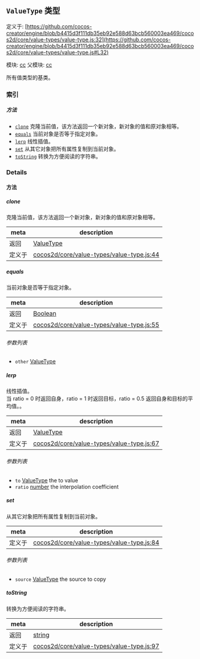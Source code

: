 ## `ValueType` 类型


定义于: [https://github.com/cocos-creator/engine/blob/b4415d3f111db35eb92e588d63bcb560003ea469/cocos2d/core/value-types/value-type.js:32](https://github.com/cocos-creator/engine/blob/b4415d3f111db35eb92e588d63bcb560003ea469/cocos2d/core/value-types/value-type.js#L32)

模块: [cc](../modules/cc.md)
父模块: [cc](../modules/cc.md)


所有值类型的基类。



### 索引



##### 方法

  - [`clone`](#clone) 克隆当前值，该方法返回一个新对象，新对象的值和原对象相等。
  - [`equals`](#equals) 当前对象是否等于指定对象。
  - [`lerp`](#lerp) 线性插值。
  - [`set`](#set) 从其它对象把所有属性复制到当前对象。
  - [`toString`](#tostring) 转换为方便阅读的字符串。



### Details




<!-- Method Block -->
#### 方法


##### clone

克隆当前值，该方法返回一个新对象，新对象的值和原对象相等。

| meta | description |
|------|-------------|
| 返回 | <a href="../classes/ValueType.html" class="crosslink">ValueType</a> 
| 定义于 | [cocos2d/core/value-types/value-type.js:44](https://github.com/cocos-creator/engine/blob/b4415d3f111db35eb92e588d63bcb560003ea469/cocos2d/core/value-types/value-type.js#L44) |



##### equals

当前对象是否等于指定对象。

| meta | description |
|------|-------------|
| 返回 | <a href="https://developer.mozilla.org/en/JavaScript/Reference/Global_Objects/Boolean" class="crosslink external" target="_blank">Boolean</a> 
| 定义于 | [cocos2d/core/value-types/value-type.js:55](https://github.com/cocos-creator/engine/blob/b4415d3f111db35eb92e588d63bcb560003ea469/cocos2d/core/value-types/value-type.js#L55) |

###### 参数列表
- `other` <a href="../classes/ValueType.html" class="crosslink">ValueType</a>  


##### lerp

线性插值。<br/>
当 ratio = 0 时返回自身，ratio = 1 时返回目标，ratio = 0.5 返回自身和目标的平均值。。

| meta | description |
|------|-------------|
| 返回 | <a href="../classes/ValueType.html" class="crosslink">ValueType</a> 
| 定义于 | [cocos2d/core/value-types/value-type.js:67](https://github.com/cocos-creator/engine/blob/b4415d3f111db35eb92e588d63bcb560003ea469/cocos2d/core/value-types/value-type.js#L67) |

###### 参数列表
- `to` <a href="../classes/ValueType.html" class="crosslink">ValueType</a> the to value
- `ratio` <a href="https://developer.mozilla.org/en/JavaScript/Reference/Global_Objects/Number" class="crosslink external" target="_blank">number</a> the interpolation coefficient


##### set

从其它对象把所有属性复制到当前对象。

| meta | description |
|------|-------------|
| 定义于 | [cocos2d/core/value-types/value-type.js:84](https://github.com/cocos-creator/engine/blob/b4415d3f111db35eb92e588d63bcb560003ea469/cocos2d/core/value-types/value-type.js#L84) |

###### 参数列表
- `source` <a href="../classes/ValueType.html" class="crosslink">ValueType</a> the source to copy


##### toString

转换为方便阅读的字符串。

| meta | description |
|------|-------------|
| 返回 | <a href="https://developer.mozilla.org/en/JavaScript/Reference/Global_Objects/String" class="crosslink external" target="_blank">string</a> 
| 定义于 | [cocos2d/core/value-types/value-type.js:97](https://github.com/cocos-creator/engine/blob/b4415d3f111db35eb92e588d63bcb560003ea469/cocos2d/core/value-types/value-type.js#L97) |




